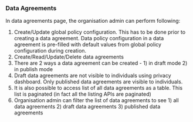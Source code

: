 ### Data Agreements

In data agreements page, the organisation admin can perform following:

1. Create/Update global policy configuration. This has to be done prior to creating a data agreement. Data policy configuration in a data agreement is pre-filled with default values from global policy configuration during creation.
2. Create/Read/Update/Delete data agreements
3. There are 2 ways a data agreement can be created - 1) in draft mode 2) in publish mode
4. Draft data agreements are not visible to individuals using privacy dashboard. Only published data agreements are visible to individuals.
5. It is also possible to access list of all data agreements as a table. This list is paginated (in fact all the listing APIs are paginated)
6. Organisation admin can filter the list of data agreements to see 1) all data agreements 2) draft data agreements 3) published data agreements